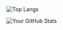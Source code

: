 ![Top Langs](https://github-readme-stats.vercel.app/api/top-langs/?username=WissamDouskary&langs_count=10&layout=compact&theme=radical)



![Your GitHub Stats](https://github-readme-stats.vercel.app/api?username=WissamDouskary&show_icons=true&hide_title=true&count_private=true&hide=prs&theme=radical)
